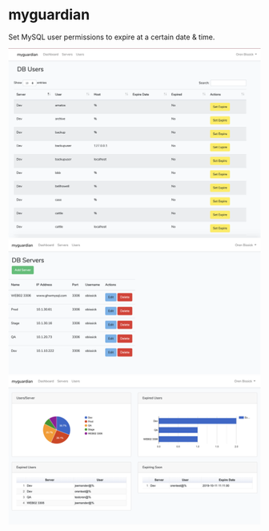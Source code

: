 # myguardian
Set MySQL user permissions to expire at a certain date & time.

![Alt text](/screenshots/myguardian.png?raw=true "DB users.")
![Alt text](/screenshots/myguardian1.png?raw=true "DB users.")
![Alt text](/screenshots/myguardian2.png?raw=true "DB users.")
